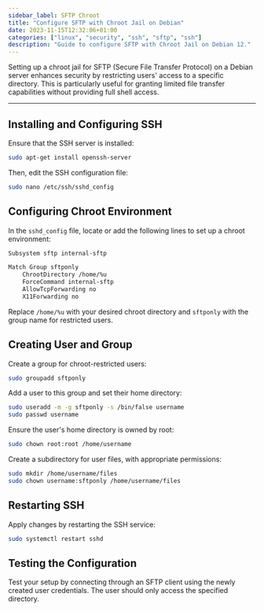 ```yaml
---
sidebar_label: SFTP Chroot
title: "Configure SFTP with Chroot Jail on Debian"
date: 2023-11-15T12:32:06+01:00
categories: ["linux", "security", "ssh", "sftp", "ssh"]
description: "Guide to configure SFTP with Chroot Jail on Debian 12."
---
```


Setting up a chroot jail for SFTP (Secure File Transfer Protocol) on a Debian server enhances security by restricting users' access to a specific directory. This is particularly useful for granting limited file transfer capabilities without providing full shell access.

---


## Installing and Configuring SSH

Ensure that the SSH server is installed:

```bash
sudo apt-get install openssh-server
```

Then, edit the SSH configuration file:

```bash
sudo nano /etc/ssh/sshd_config
```

## Configuring Chroot Environment

In the `sshd_config` file, locate or add the following lines to set up a chroot environment:

```bash
Subsystem sftp internal-sftp

Match Group sftponly
    ChrootDirectory /home/%u
    ForceCommand internal-sftp
    AllowTcpForwarding no
    X11Forwarding no
```

Replace `/home/%u` with your desired chroot directory and `sftponly` with the group name for restricted users.

## Creating User and Group

Create a group for chroot-restricted users:

```bash
sudo groupadd sftponly
```

Add a user to this group and set their home directory:

```bash
sudo useradd -m -g sftponly -s /bin/false username
sudo passwd username
```

Ensure the user's home directory is owned by root:

```bash
sudo chown root:root /home/username
```

Create a subdirectory for user files, with appropriate permissions:

```bash
sudo mkdir /home/username/files
sudo chown username:sftponly /home/username/files
```

## Restarting SSH

Apply changes by restarting the SSH service:

```bash
sudo systemctl restart sshd
```

## Testing the Configuration

Test your setup by connecting through an SFTP client using the newly created user credentials. The user should only access the specified directory.
